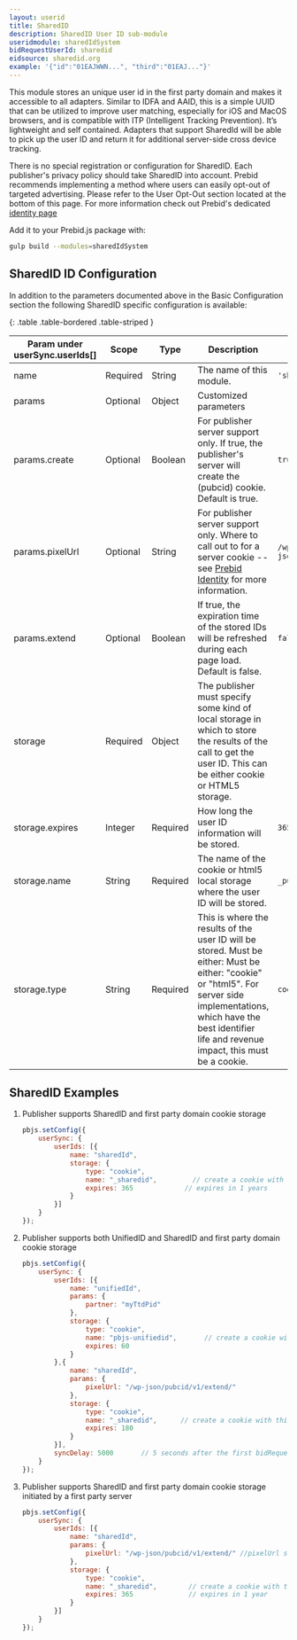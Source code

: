 ```yaml
---
layout: userid
title: SharedID
description: SharedID User ID sub-module
useridmodule: sharedIdSystem
bidRequestUserId: sharedid
eidsource: sharedid.org
example: '{"id":"01EAJWWN...", "third":"01EAJ..."}'
---
```



This module stores an unique user id in the first party domain and makes it accessible to all adapters. Similar to IDFA and AAID, this is a simple UUID that can be utilized to improve user matching, especially for iOS and MacOS browsers, and is compatible with ITP (Intelligent Tracking Prevention). It’s lightweight and self contained. Adapters that support SharedId will be able to pick up the user ID and return it for additional server-side cross device tracking.

There is no special registration or configuration for SharedID. Each publisher's privacy policy should take
SharedID into account.  Prebid  recommends implementing a method where users can easily opt-out of targeted advertising. Please refer to the User Opt-Out section located at the bottom of this page. For more information check out Prebid's dedicated [identity page](/identity/sharedid.html)

Add it to your Prebid.js package with:

```bash
gulp build --modules=sharedIdSystem
```

## SharedID ID Configuration

In addition to the parameters documented above in the Basic Configuration section the following SharedID specific configuration is available:

{: .table .table-bordered .table-striped }

| Param under userSync.userIds[] | Scope | Type | Description | Example |
| --- | --- | --- | --- | --- |
| name | Required | String | The name of this module. | `'sharedId'` |
| params | Optional | Object | Customized parameters | |
| params.create | Optional | Boolean | For publisher server support only.  If true, the publisher's server will create the (pubcid) cookie.  Default is true. | `true` |
| params.pixelUrl | Optional | String | For publisher server support only. Where to call out to for a server cookie -- see [Prebid Identity](/identity/sharedid.html) for more information. | `/wp-json/pubcid/v1/extend/` |
| params.extend | Optional | Boolean | If true, the expiration time of the stored IDs will be refreshed during each page load.  Default is false. | `false` |
| storage | Required | Object | The publisher must specify some kind of local storage in which to store the results of the call to get the user ID. This can be either cookie or HTML5 storage.| |
| storage.expires | Integer | Required | How long the user ID information will be stored. | `365` |
| storage.name | String | Required | The name of the cookie or html5 local storage where the user ID will be stored. | `_pubcid` |
| storage.type | String | Required | This is where the results of the user ID will be stored. Must be either: Must be either: "cookie" or "html5". For server side implementations, which have the best identifier life and revenue impact, this must be a cookie. | `cookie` |

## SharedID Examples

1. Publisher supports SharedID and first party domain cookie storage

    ```javascript
    pbjs.setConfig({
        userSync: {
            userIds: [{
                name: "sharedId",
                storage: {
                    type: "cookie",
                    name: "_sharedid",         // create a cookie with this name
                    expires: 365             // expires in 1 years
                }
            }]
        }
    });
    ```

2. Publisher supports both UnifiedID and SharedID and first party domain cookie storage

    ```javascript
    pbjs.setConfig({
        userSync: {
            userIds: [{
                name: "unifiedId",
                params: {
                    partner: "myTtdPid"
                },
                storage: {
                    type: "cookie",
                    name: "pbjs-unifiedid",       // create a cookie with this name
                    expires: 60
                }
            },{
                name: "sharedId",
                params: {
                    pixelUrl: "/wp-json/pubcid/v1/extend/"
                },
                storage: {
                    type: "cookie",
                    name: "_sharedid",      // create a cookie with this name
                    expires: 180
                }
            }],
            syncDelay: 5000       // 5 seconds after the first bidRequest()
        }
    });
    ```

3. Publisher supports SharedID and first party domain cookie storage initiated by a first party server

    ```javascript
    pbjs.setConfig({
        userSync: {
            userIds: [{
                name: "sharedId",
                params: {
                    pixelUrl: "/wp-json/pubcid/v1/extend/" //pixelUrl should be specified when the server plugin is used
                },
                storage: {
                    type: "cookie",
                    name: "_sharedid",        // create a cookie with this name
                    expires: 365              // expires in 1 year
                }
            }]
        }
    });
    ```
